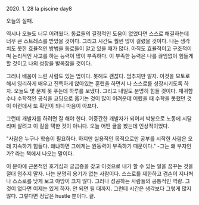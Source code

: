 2020\. 1. 28 la piscine day8

오늘의 실패.

역시나 오늘도 너무 어려웠다. 동료들의 결정적인 도움이 없었다면 스스로 해결하는데 너무 큰
스트레스를 받았을 것이다. 그리고 시간도 훨씬 많이 걸렸을 것이다. 나는 생각치도 못한 효율적인
방법을 동료들이 알고 있을 때가 많다. 아직도 효율적이고 구조적이며 논리적인 사고를 하는 능력이
많이 부족하다. 이 부족한 능력은 나를 끊임없이 힘들게 할 것이고 나의 성장을 발목잡을 것이다.

그러나 배움이 느린 사람도 있는 법이다. 못해도 괜찮다. 멈추지만 말자. 이것을 모토로해서
영리하게 배우고 진득하게 앉아있는 훈련을 하면서 나 스스로를 성장시키도록 하자. 오늘도 몇 문제 못 푸는데
하루를 보냈다. 그리고 내일도 분명히 힘들 것이다. 재귀함수나 수학적인 공식을 코딩으로 옮기는 것이
많이 어려운데 어렸을 때 수학을 못했던 것이 이런데서 또 확인이 되니 마음이 아프다.

그런데 개발자를 하려면 잘 해야 한다. 어중간한 개발자가 되어서 박봉으로 노동에 시달리며
살려고 이 길을 택한 것이 아니다. 오늘 어떤 글을 봤는데 인상적이었다.

"사람은 누구나 학습이 필요하다. 하지만 실용적인 목적으로만 공부를 시작한 사람은 오래 지속하기 힘들다.
왜냐하면 그에게는 원동력이 부족하기 때문이다." -그는 왜 부자인가? 라는 책에서 나오는 말이다.

이 분야에 근본적인 호기심과 궁금증을 갖고 이것으로 내가 할 수 있는 일을 꿈꾸는 것을 절대
멈추지 말자. 나는 분명히 용기가 없는 사람이다. 스스로를 제한하고 겸손이 지나쳐 나 스스로를
낮게 보고 야망이 크지 않다. 그러나 성공하는 사람들의 공통적인 역량. 그것이 없다면
이제는 있게 하자. 안 되면 될 때까지. 그런데 시간은 생각보다 그렇게 많지 않다. 그렇다면
정답은 hustle 뿐이다. 끝.
